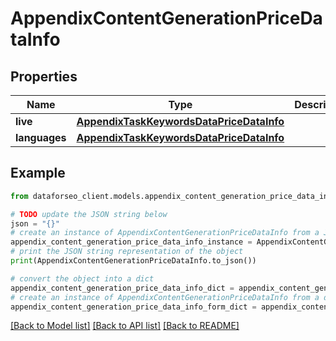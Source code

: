 # AppendixContentGenerationPriceDataInfo


## Properties

Name | Type | Description | Notes
------------ | ------------- | ------------- | -------------
**live** | [**AppendixTaskKeywordsDataPriceDataInfo**](AppendixTaskKeywordsDataPriceDataInfo.md) |  | [optional] 
**languages** | [**AppendixTaskKeywordsDataPriceDataInfo**](AppendixTaskKeywordsDataPriceDataInfo.md) |  | [optional] 

## Example

```python
from dataforseo_client.models.appendix_content_generation_price_data_info import AppendixContentGenerationPriceDataInfo

# TODO update the JSON string below
json = "{}"
# create an instance of AppendixContentGenerationPriceDataInfo from a JSON string
appendix_content_generation_price_data_info_instance = AppendixContentGenerationPriceDataInfo.from_json(json)
# print the JSON string representation of the object
print(AppendixContentGenerationPriceDataInfo.to_json())

# convert the object into a dict
appendix_content_generation_price_data_info_dict = appendix_content_generation_price_data_info_instance.to_dict()
# create an instance of AppendixContentGenerationPriceDataInfo from a dict
appendix_content_generation_price_data_info_form_dict = appendix_content_generation_price_data_info.from_dict(appendix_content_generation_price_data_info_dict)
```
[[Back to Model list]](../README.md#documentation-for-models) [[Back to API list]](../README.md#documentation-for-api-endpoints) [[Back to README]](../README.md)


